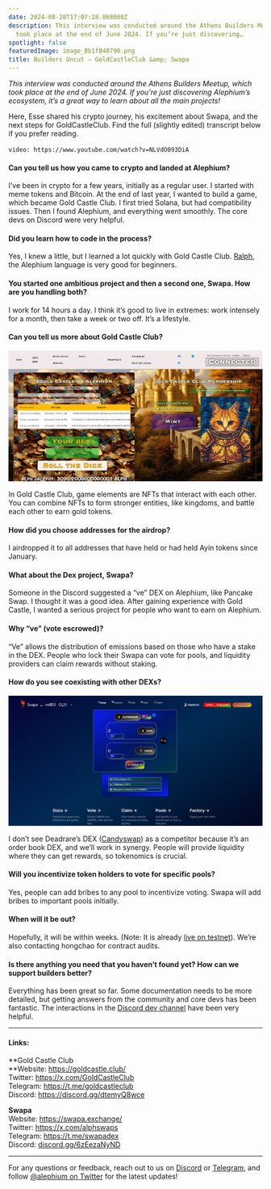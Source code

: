 ```yaml
---
date: 2024-08-28T17:07:28.868000Z
description: This interview was conducted around the Athens Builders Meetup, which
  took place at the end of June 2024. If you’re just discovering…
spotlight: false
featuredImage: image_8b1f840790.png
title: Builders Uncut — GoldCastleClub &amp; Swapa
---
```


_This interview was conducted around the Athens Builders Meetup, which took place at the end of June 2024. If you’re just discovering Alephium’s ecosystem, it’s a great way to learn about all the main projects!_

Here, Esse shared his crypto journey, his excitement about Swapa, and the next steps for GoldCastleClub. Find the full (slightly edited) transcript below if you prefer reading.

`video: https://www.youtube.com/watch?v=NLVdO093DiA`

#### Can you tell us how you came to crypto and landed at Alephium?

I’ve been in crypto for a few years, initially as a regular user. I started with meme tokens and Bitcoin. At the end of last year, I wanted to build a game, which became Gold Castle Club. I first tried Solana, but had compatibility issues. Then I found Alephium, and everything went smoothly. The core devs on Discord were very helpful.

#### Did you learn how to code in the process?

Yes, I knew a little, but I learned a lot quickly with Gold Castle Club. <a href="https://docs.alephium.org/ralph" data-href="https://docs.alephium.org/ralph">Ralph</a>, the Alephium language is very good for beginners.

#### You started one ambitious project and then a second one, Swapa. How are you handling both?

I work for 14 hours a day. I think it’s good to live in extremes: work intensely for a month, then take a week or two off. It’s a lifestyle.

#### Can you tell us more about Gold Castle Club?

![](image_4866fe8169.png)

In Gold Castle Club, game elements are NFTs that interact with each other. You can combine NFTs to form stronger entities, like kingdoms, and battle each other to earn gold tokens.

#### How did you choose addresses for the airdrop?

I airdropped it to all addresses that have held or had held Ayin tokens since January.

#### What about the Dex project, Swapa?

Someone in the Discord suggested a “ve” DEX on Alephium, like Pancake Swap. I thought it was a good idea. After gaining experience with Gold Castle, I wanted a serious project for people who want to earn on Alephium.

#### Why “ve” (vote escrowed)?

“Ve” allows the distribution of emissions based on those who have a stake in the DEX. People who lock their Swapa can vote for pools, and liquidity providers can claim rewards without staking.

#### How do you see coexisting with other DEXs?

![](image_e1d9067777.png)

I don’t see Deadrare’s DEX (<a href="https://candyswap.gg/" data-href="https://candyswap.gg/">Candyswap</a>) as a competitor because it’s an order book DEX, and we’ll work in synergy. People will provide liquidity where they can get rewards, so tokenomics is crucial.

#### Will you incentivize token holders to vote for specific pools?

Yes, people can add bribes to any pool to incentivize voting. Swapa will add bribes to important pools initially.

#### When will it be out?

Hopefully, it will be within weeks. (Note: It is already <a href="https://x.com/alphswaps/status/1817568165242847704" data-href="https://x.com/alphswaps/status/1817568165242847704">live on testnet</a>). We’re also contacting hongchao for contract audits.

#### Is there anything you need that you haven’t found yet? How can we support builders better?

Everything has been great so far. Some documentation needs to be more detailed, but getting answers from the community and core devs has been fantastic. The interactions in the [Discord dev channel](/discord) have been very helpful.

---

#### Links:

**Gold Castle Club  
**Website: <a href="https://goldcastle.club/" data-href="https://goldcastle.club/" rel="nofollow noopener noopener">https://goldcastle.club/</a>  
Twitter: <a href="https://x.com/GoldCastleClub" data-href="https://x.com/GoldCastleClub" rel="nofollow noopener noopener">https://x.com/GoldCastleClub</a>  
Telegram: <a href="https://t.me/goldcastleclub" data-href="https://t.me/goldcastleclub" rel="nofollow noopener noopener">https://t.me/goldcastleclub</a>  
Discord: <a href="https://discord.gg/dtemyQ8wce" data-href="https://discord.gg/dtemyQ8wce" rel="nofollow noopener noopener">https://discord.gg/dtemyQ8wce</a>

**Swapa**  
Website: <a href="https://swapa.exchange/" data-href="https://swapa.exchange/" rel="nofollow noopener noopener">https://swapa.exchange/</a>  
Twitter: <a href="https://x.com/alphswaps" data-href="https://x.com/alphswaps" rel="nofollow noopener noopener">https://x.com/alphswaps</a>  
Telegram: <a href="https://t.co/hTmllPb8CU" data-href="https://t.co/hTmllPb8CU" rel="noopener noreferrer nofollow noopener noopener">https://t.me/swapadex</a>  
Discord: <a href="https://t.co/S3cCZXWfwP" data-href="https://t.co/S3cCZXWfwP" rel="noopener noreferrer nofollow noopener noopener">discord.gg/6zEezaNyND</a>

---

For any questions or feedback, reach out to us on [Discord](/discord) or <a href="https://t.me/alephiumgroup" data-href="https://t.me/alephiumgroup" rel="noopener ugc nofollow noopener noopener noopener noopener">Telegram</a>, and follow <a href="https://x.com/alephium" data-href="https://x.com/alephium" rel="noopener ugc nofollow noopener noopener noopener noopener">@alephium on Twitter</a> for the latest updates!

